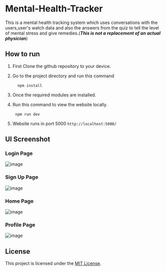 # Mental-Health-Tracker
This is a mental health tracking system which uses conversations with the users,user's watch data and also the answers from the quiz to tell the level of mental stress and give remedies.(***This is not a replacement of an actual physician***)

## How to run
1. First Clone the github repository to your device.
2. Go to the project directory and run this command

    <pre> <code> npm install </code> </pre>
3. Once the required modules are installed.
4. Run this command to view the website locally.
   <pre> <code>npm run dev </code> </pre>
5. Website runs in port 5000 ```http://localhost:5000/```


## UI Screenshot

### Login Page
![image](https://github.com/user-attachments/assets/dbd58761-4fd1-4291-aa94-d81f301c7710)

### Sign Up Page
![image](https://github.com/user-attachments/assets/375532ca-00d4-4b54-9b58-2d5d99988836)

### Home Page
![image](https://github.com/user-attachments/assets/55b13217-f621-4dcb-8921-a88ad665d4a6)

### Profile Page
![image](https://github.com/user-attachments/assets/e564c6aa-a18c-473a-9db4-7dee168f76fb)

## License
This project is licensed under the [MIT License](LICENSE).
 
